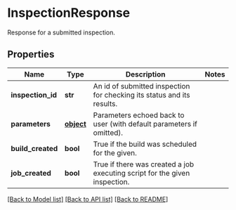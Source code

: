 # InspectionResponse

Response for a submitted inspection.
## Properties
Name | Type | Description | Notes
------------ | ------------- | ------------- | -------------
**inspection_id** | **str** | An id of submitted inspection for checking its status and its results.  | 
**parameters** | [**object**](.md) | Parameters echoed back to user (with default parameters if omitted).  | 
**build_created** | **bool** | True if the build was scheduled for the given. | 
**job_created** | **bool** | True if there was created a job executing script for the given inspection.  | 

[[Back to Model list]](../README.md#documentation-for-models) [[Back to API list]](../README.md#documentation-for-api-endpoints) [[Back to README]](../README.md)


